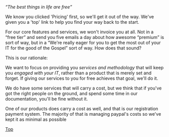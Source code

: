 <header hidden>
<h2>Pricing</h2>
</header>

<div class="text-slab"><em><q>The best things in life are free</q></em></div>

We know you clicked 'Pricing' first, so we'll get it out of the way. We've given you a 'top' link to help you find your way back to the start.

For our core features and services, we won't invoice you at all. Not in a <q>free tier</q> and send you five emails a day about how awesome <q>premium</q> is sort of way, but in a <q>We're really eager for you to get the most out of your IT for the good of the Gospel</q> sort of way. How does that sound?

This is our rationale:

<p class="lead"> We want to focus on providing you <em>services and methodology</em> that will keep you <em>engaged with your IT</em>, rather than a product that is merely set and forget. If giving our services to you for free achieves that goal, we'll do it.</p>

We do have some services that will carry a cost, but we think that if you've got the right people on the ground, and spend some time in our documentation, you'll be fine without it.

One of our products does carry a cost as well, and that is our registration payment system. The majority of that is managing paypal's costs so we've kept it as minimal as possible

<a href="#top">Top</a>

